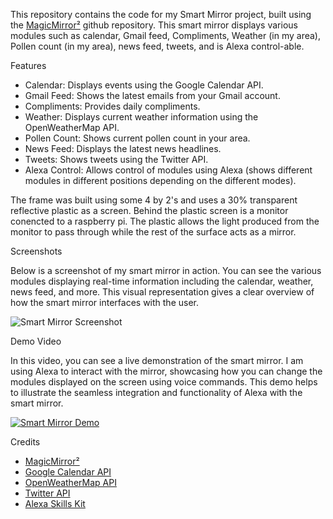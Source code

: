 This repository contains the code for my Smart Mirror project, built using the [MagicMirror²](https://github.com/MichMich/MagicMirror) github repository. This smart mirror displays various modules such as calendar, Gmail feed, Compliments, Weather (in my area), Pollen count (in my area), news feed, tweets, and is Alexa control-able.

Features

- Calendar: Displays events using the Google Calendar API.
- Gmail Feed: Shows the latest emails from your Gmail account.
- Compliments: Provides daily compliments.
- Weather: Displays current weather information using the OpenWeatherMap API.
- Pollen Count: Shows current pollen count in your area.
- News Feed: Displays the latest news headlines.
- Tweets: Shows tweets using the Twitter API.
- Alexa Control: Allows control of modules using Alexa (shows different modules in different positions depending on the different modes).

The frame was built using some 4 by 2's and uses a 30% transparent reflective plastic as a screen. Behind the plastic screen is a monitor conencted to a raspberry pi. The plastic allows the light produced from the monitor to pass through while the rest of the surface acts as a mirror.

Screenshots

Below is a screenshot of my smart mirror in action. You can see the various modules displaying real-time information including the calendar, weather, news feed, and more. This visual representation gives a clear overview of how the smart mirror interfaces with the user.

![Smart Mirror Screenshot](https://github.com/user-attachments/assets/63d7d205-c826-49bc-84dd-bfae00d27e0b)

Demo Video

In this video, you can see a live demonstration of the smart mirror. I am using Alexa to interact with the mirror, showcasing how you can change the modules displayed on the screen using voice commands. This demo helps to illustrate the seamless integration and functionality of Alexa with the smart mirror.

[![Smart Mirror Demo](https://github.com/user-attachments/assets/84f04a63-4e9e-4597-804a-00e303a1b65d)](https://github.com/user-attachments/assets/84f04a63-4e9e-4597-804a-00e303a1b65d "Smart Mirror Demo Video")

Credits

- [MagicMirror²](https://github.com/MichMich/MagicMirror)
- [Google Calendar API](https://developers.google.com/calendar)
- [OpenWeatherMap API](https://openweathermap.org/api)
- [Twitter API](https://developer.twitter.com/en/docs/twitter-api)
- [Alexa Skills Kit](https://developer.amazon.com/en-US/alexa/alexa-skills-kit)
